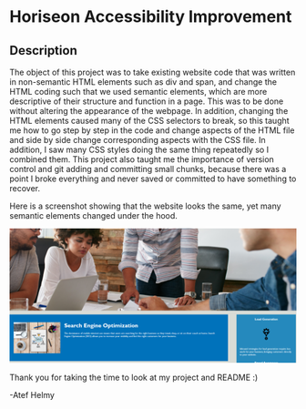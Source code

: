 # Horiseon Accessibility Improvement

## Description

The object of this project was to take existing website code that was written in non-semantic HTML elements such as div and span, and change the HTML coding such that we used semantic elements, which are more descriptive of their structure and function in a page. This was to be done without altering the appearance of the webpage. In addition, changing the HTML elements caused many of the CSS selectors to break, so this taught me how to go step by step in the code and change aspects of the HTML file and side by side change corresponding aspects with the CSS file. In addition, I saw many CSS styles doing the same thing repeatedly so I combined them. This project also taught me the importance of version control and git adding and committing small chunks, because there was a point I broke everything and never saved or committed to have something to recover. 

Here is a screenshot showing that the website looks the same, yet many semantic elements changed under the hood. 

![Screenshot of my website](assets/images/screenshot.png)

Thank you for taking the time to look at my project and README :)

-Atef Helmy